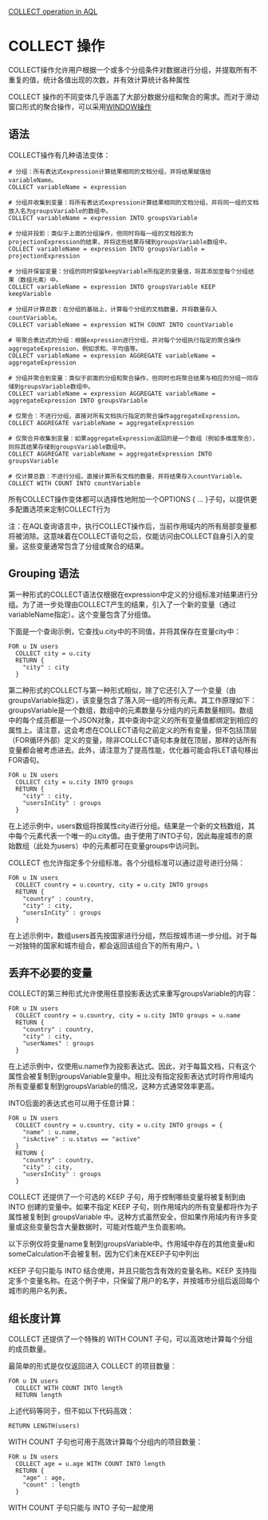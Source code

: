 [COLLECT operation in AQL](https://docs.arangodb.com/3.11/aql/high-level-operations/collect/)

# COLLECT 操作

COLLECT操作允许用户根据一个或多个分组条件对数据进行分组，并提取所有不重复的值，统计各值出现的次数，并有效计算统计各种属性

COLLECT 操作的不同变体几乎涵盖了大部分数据分组和聚合的需求。而对于滑动窗口形式的聚合操作，可以采用[WINDOW操作](https://docs.arangodb.com/3.11/aql/high-level-operations/window/)

## 语法
COLLECT操作有几种语法变体：
```
# 分组：所有表达式expression计算结果相同的文档分组，并将结果赋值给variableName。
COLLECT variableName = expression

# 分组并收集到变量：将所有表达式expression计算结果相同的文档分组，并将同一组的文档放入名为groupsVariable的数组中。
COLLECT variableName = expression INTO groupsVariable

# 分组并投影：类似于上面的分组操作，但同时将每一组的文档投影为projectionExpression的结果，并将这些结果存储到groupsVariable数组中。
COLLECT variableName = expression INTO groupsVariable = projectionExpression

# 分组并保留变量：分组的同时保留keepVariable所指定的变量值，将其添加至每个分组结果（数组元素）中。
COLLECT variableName = expression INTO groupsVariable KEEP keepVariable

# 分组并计算总数：在分组的基础上，计算每个分组的文档数量，并将数量存入countVariable。
COLLECT variableName = expression WITH COUNT INTO countVariable

# 带聚合表达式的分组：根据expression进行分组，并对每个分组执行指定的聚合操作aggregateExpression，例如求和、平均值等。
COLLECT variableName = expression AGGREGATE variableName = aggregateExpression

# 分组并聚合到变量：类似于前面的分组和聚合操作，但同时也将聚合结果与相应的分组一同存储到groupsVariable数组中。
COLLECT variableName = expression AGGREGATE variableName = aggregateExpression INTO groupsVariable

# 仅聚合：不进行分组，直接对所有文档执行指定的聚合操作aggregateExpression。
COLLECT AGGREGATE variableName = aggregateExpression

# 仅聚合并收集到变量：如果aggregateExpression返回的是一个数组（例如多维度聚合），则将其结果存储到groupsVariable数组中。
COLLECT AGGREGATE variableName = aggregateExpression INTO groupsVariable

# 仅计算总数：不进行分组，直接计算所有文档的数量，并将结果存入countVariable。
COLLECT WITH COUNT INTO countVariable
```

所有COLLECT操作变体都可以选择性地附加一个OPTIONS { ... }子句，以提供更多配置选项来定制COLLECT行为

注：在AQL查询语言中，执行COLLECT操作后，当前作用域内的所有局部变量都将被消除。这意味着在COLLECT语句之后，仅能访问由COLLECT自身引入的变量。这些变量通常包含了分组或聚合的结果。

## Grouping 语法

第一种形式的COLLECT语法仅根据在expression中定义的分组标准对结果进行分组。为了进一步处理由COLLECT产生的结果，引入了一个新的变量（通过variableName指定）。这个变量包含了分组值。

下面是一个查询示例，它查找u.city中的不同值，并将其保存在变量city中：
```
FOR u IN users
  COLLECT city = u.city
  RETURN { 
    "city" : city 
  }
```

第二种形式的COLLECT与第一种形式相似，除了它还引入了一个变量（由groupsVariable指定），该变量包含了落入同一组的所有元素。其工作原理如下：groupsVariable是一个数组，数组中的元素数量与分组内的元素数量相同。数组中的每个成员都是一个JSON对象，其中查询中定义的所有变量值都绑定到相应的属性上。请注意，这会考虑在COLLECT语句之前定义的所有变量，但不包括顶层（FOR循环外部）定义的变量，除非COLLECT语句本身就在顶层，那样的话所有变量都会被考虑进去。此外，请注意为了提高性能，优化器可能会将LET语句移出FOR语句。
```
FOR u IN users
  COLLECT city = u.city INTO groups
  RETURN { 
    "city" : city, 
    "usersInCity" : groups 
  }
```

在上述示例中，users数组将按属性city进行分组。结果是一个新的文档数组，其中每个元素代表一个唯一的u.city值。由于使用了INTO子句，因此每座城市的原始数组（此处为users）中的元素都可在变量groups中访问到。

COLLECT 也允许指定多个分组标准。各个分组标准可以通过逗号进行分隔：
```
FOR u IN users
  COLLECT country = u.country, city = u.city INTO groups
  RETURN { 
    "country" : country, 
    "city" : city, 
    "usersInCity" : groups 
  }
```
在上述示例中，数组users首先按国家进行分组，然后按城市进一步分组。对于每一对独特的国家和城市组合，都会返回该组合下的所有用户。\

## 丢弃不必要的变量
COLLECT的第三种形式允许使用任意投影表达式来重写groupsVariable的内容：
```
FOR u IN users
  COLLECT country = u.country, city = u.city INTO groups = u.name
  RETURN { 
    "country" : country, 
    "city" : city, 
    "userNames" : groups 
  }
```
在上述示例中，仅使用u.name作为投影表达式。因此，对于每篇文档，只有这个属性会被复制到groupsVariable变量中。相比没有指定投影表达式时将作用域内所有变量都复制到groupsVariable的情况，这种方式通常效率更高。

INTO后面的表达式也可以用于任意计算：
```
FOR u IN users
  COLLECT country = u.country, city = u.city INTO groups = { 
    "name" : u.name, 
    "isActive" : u.status == "active"
  }
  RETURN { 
    "country" : country, 
    "city" : city, 
    "usersInCity" : groups 
  }
```

COLLECT 还提供了一个可选的 KEEP 子句，用于控制哪些变量将被复制到由 INTO 创建的变量中。如果不指定 KEEP 子句，则作用域内的所有变量都将作为子属性被复制到 groupsVariable 中。这种方式虽然安全，但如果作用域内有许多变量或这些变量包含大量数据时，可能对性能产生负面影响。

以下示例仅将变量name复制到groupsVariable中。作用域中存在的其他变量u和someCalculation不会被复制，因为它们未在KEEP子句中列出

KEEP 子句只能与 INTO 结合使用，并且只能包含有效的变量名称。KEEP 支持指定多个变量名称。在这个例子中，只保留了用户的名字，并按城市分组后返回每个城市的用户名列表。

## 组长度计算
COLLECT 还提供了一个特殊的 WITH COUNT 子句，可以高效地计算每个分组的成员数量。

最简单的形式是仅仅返回进入 COLLECT 的项目数量：
```
FOR u IN users
  COLLECT WITH COUNT INTO length
  RETURN length
```

上述代码等同于，但不如以下代码高效：
```
RETURN LENGTH(users)
```

WITH COUNT 子句也可用于高效计算每个分组内的项目数量：
```
FOR u IN users
  COLLECT age = u.age WITH COUNT INTO length
  RETURN {
    "age" : age,
    "count" : length
  }
```
WITH COUNT 子句只能与 INTO 子句一起使用